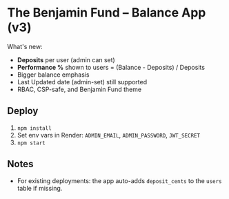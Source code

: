 
# The Benjamin Fund – Balance App (v3)

What's new:
- **Deposits** per user (admin can set)
- **Performance %** shown to users = (Balance - Deposits) / Deposits
- Bigger balance emphasis
- Last Updated date (admin-set) still supported
- RBAC, CSP-safe, and Benjamin Fund theme

## Deploy
1) `npm install`
2) Set env vars in Render: `ADMIN_EMAIL`, `ADMIN_PASSWORD`, `JWT_SECRET`
3) `npm start`

## Notes
- For existing deployments: the app auto-adds `deposit_cents` to the `users` table if missing.
